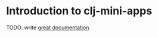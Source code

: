 # Introduction to clj-mini-apps

TODO: write [great documentation](http://jacobian.org/writing/what-to-write/)
